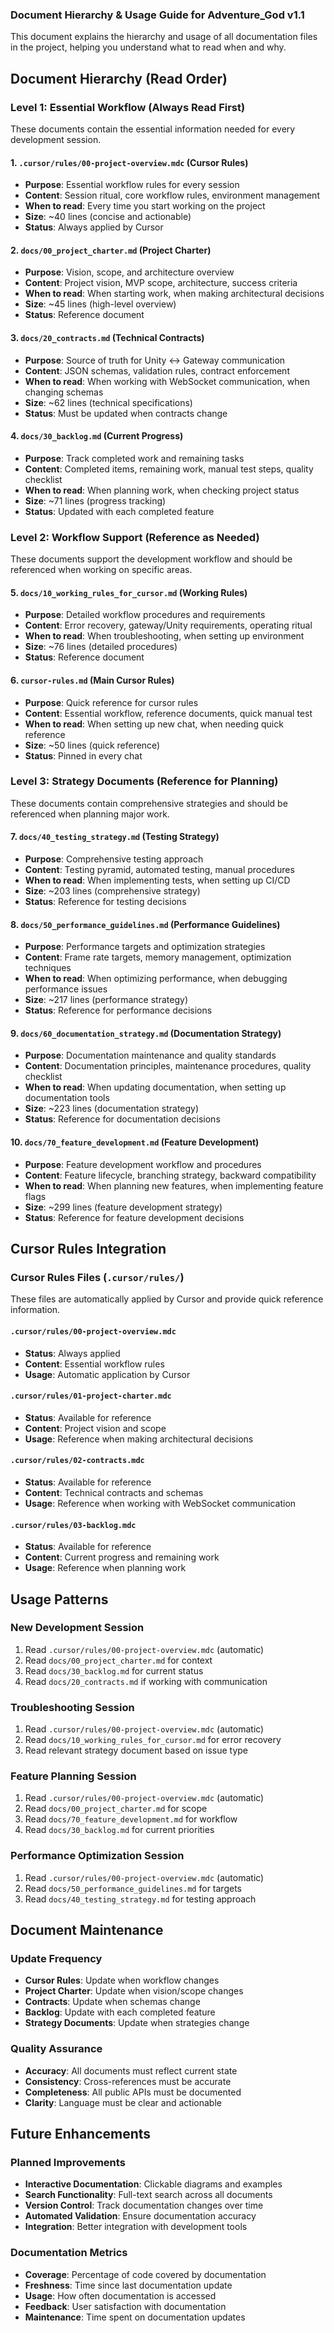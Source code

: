 ### Document Hierarchy & Usage Guide for Adventure_God v1.1

This document explains the hierarchy and usage of all documentation files in the project, helping you understand what to read when and why.

## Document Hierarchy (Read Order)

### **Level 1: Essential Workflow (Always Read First)**
These documents contain the essential information needed for every development session.

#### **1. `.cursor/rules/00-project-overview.mdc` (Cursor Rules)**
- **Purpose**: Essential workflow rules for every session
- **Content**: Session ritual, core workflow rules, environment management
- **When to read**: Every time you start working on the project
- **Size**: ~40 lines (concise and actionable)
- **Status**: Always applied by Cursor

#### **2. `docs/00_project_charter.md` (Project Charter)**
- **Purpose**: Vision, scope, and architecture overview
- **Content**: Project vision, MVP scope, architecture, success criteria
- **When to read**: When starting work, when making architectural decisions
- **Size**: ~45 lines (high-level overview)
- **Status**: Reference document

#### **3. `docs/20_contracts.md` (Technical Contracts)**
- **Purpose**: Source of truth for Unity ↔ Gateway communication
- **Content**: JSON schemas, validation rules, contract enforcement
- **When to read**: When working with WebSocket communication, when changing schemas
- **Size**: ~62 lines (technical specifications)
- **Status**: Must be updated when contracts change

#### **4. `docs/30_backlog.md` (Current Progress)**
- **Purpose**: Track completed work and remaining tasks
- **Content**: Completed items, remaining work, manual test steps, quality checklist
- **When to read**: When planning work, when checking project status
- **Size**: ~71 lines (progress tracking)
- **Status**: Updated with each completed feature

### **Level 2: Workflow Support (Reference as Needed)**
These documents support the development workflow and should be referenced when working on specific areas.

#### **5. `docs/10_working_rules_for_cursor.md` (Working Rules)**
- **Purpose**: Detailed workflow procedures and requirements
- **Content**: Error recovery, gateway/Unity requirements, operating ritual
- **When to read**: When troubleshooting, when setting up environment
- **Size**: ~76 lines (detailed procedures)
- **Status**: Reference document

#### **6. `cursor-rules.md` (Main Cursor Rules)**
- **Purpose**: Quick reference for cursor rules
- **Content**: Essential workflow, reference documents, quick manual test
- **When to read**: When setting up new chat, when needing quick reference
- **Size**: ~50 lines (quick reference)
- **Status**: Pinned in every chat

### **Level 3: Strategy Documents (Reference for Planning)**
These documents contain comprehensive strategies and should be referenced when planning major work.

#### **7. `docs/40_testing_strategy.md` (Testing Strategy)**
- **Purpose**: Comprehensive testing approach
- **Content**: Testing pyramid, automated testing, manual procedures
- **When to read**: When implementing tests, when setting up CI/CD
- **Size**: ~203 lines (comprehensive strategy)
- **Status**: Reference for testing decisions

#### **8. `docs/50_performance_guidelines.md` (Performance Guidelines)**
- **Purpose**: Performance targets and optimization strategies
- **Content**: Frame rate targets, memory management, optimization techniques
- **When to read**: When optimizing performance, when debugging performance issues
- **Size**: ~217 lines (performance strategy)
- **Status**: Reference for performance decisions

#### **9. `docs/60_documentation_strategy.md` (Documentation Strategy)**
- **Purpose**: Documentation maintenance and quality standards
- **Content**: Documentation principles, maintenance procedures, quality checklist
- **When to read**: When updating documentation, when setting up documentation tools
- **Size**: ~223 lines (documentation strategy)
- **Status**: Reference for documentation decisions

#### **10. `docs/70_feature_development.md` (Feature Development)**
- **Purpose**: Feature development workflow and procedures
- **Content**: Feature lifecycle, branching strategy, backward compatibility
- **When to read**: When planning new features, when implementing feature flags
- **Size**: ~299 lines (feature development strategy)
- **Status**: Reference for feature development decisions

## Cursor Rules Integration

### **Cursor Rules Files (`.cursor/rules/`)**
These files are automatically applied by Cursor and provide quick reference information.

#### **`.cursor/rules/00-project-overview.mdc`**
- **Status**: Always applied
- **Content**: Essential workflow rules
- **Usage**: Automatic application by Cursor

#### **`.cursor/rules/01-project-charter.mdc`**
- **Status**: Available for reference
- **Content**: Project vision and scope
- **Usage**: Reference when making architectural decisions

#### **`.cursor/rules/02-contracts.mdc`**
- **Status**: Available for reference
- **Content**: Technical contracts and schemas
- **Usage**: Reference when working with WebSocket communication

#### **`.cursor/rules/03-backlog.mdc`**
- **Status**: Available for reference
- **Content**: Current progress and remaining work
- **Usage**: Reference when planning work

## Usage Patterns

### **New Development Session**
1. Read `.cursor/rules/00-project-overview.mdc` (automatic)
2. Read `docs/00_project_charter.md` for context
3. Read `docs/30_backlog.md` for current status
4. Read `docs/20_contracts.md` if working with communication

### **Troubleshooting Session**
1. Read `.cursor/rules/00-project-overview.mdc` (automatic)
2. Read `docs/10_working_rules_for_cursor.md` for error recovery
3. Read relevant strategy document based on issue type

### **Feature Planning Session**
1. Read `.cursor/rules/00-project-overview.mdc` (automatic)
2. Read `docs/00_project_charter.md` for scope
3. Read `docs/70_feature_development.md` for workflow
4. Read `docs/30_backlog.md` for current priorities

### **Performance Optimization Session**
1. Read `.cursor/rules/00-project-overview.mdc` (automatic)
2. Read `docs/50_performance_guidelines.md` for targets
3. Read `docs/40_testing_strategy.md` for testing approach

## Document Maintenance

### **Update Frequency**
- **Cursor Rules**: Update when workflow changes
- **Project Charter**: Update when vision/scope changes
- **Contracts**: Update when schemas change
- **Backlog**: Update with each completed feature
- **Strategy Documents**: Update when strategies change

### **Quality Assurance**
- **Accuracy**: All documents must reflect current state
- **Consistency**: Cross-references must be accurate
- **Completeness**: All public APIs must be documented
- **Clarity**: Language must be clear and actionable

## Future Enhancements

### **Planned Improvements**
- **Interactive Documentation**: Clickable diagrams and examples
- **Search Functionality**: Full-text search across all documents
- **Version Control**: Track documentation changes over time
- **Automated Validation**: Ensure documentation accuracy
- **Integration**: Better integration with development tools

### **Documentation Metrics**
- **Coverage**: Percentage of code covered by documentation
- **Freshness**: Time since last documentation update
- **Usage**: How often documentation is accessed
- **Feedback**: User satisfaction with documentation
- **Maintenance**: Time spent on documentation updates
